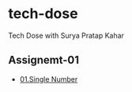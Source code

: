 # tech-dose

Tech Dose with Surya Pratap Kahar

## Assignemt-01

- [01.Single Number](<./Assignments-01/01-SingleNumber(136)/>)
